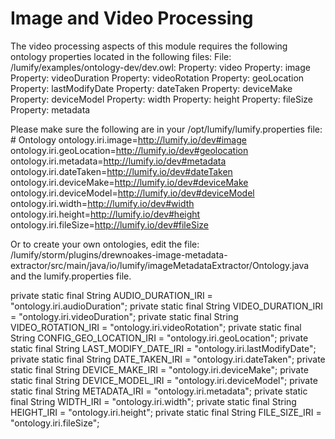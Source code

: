 
# Image and Video Processing

The video processing aspects of this module requires the following ontology properties located in the following files:
    File: /lumify/examples/ontology-dev/dev.owl:
        Property: video
        Property: image
        Property: videoDuration
        Property: videoRotation
        Property: geoLocation
        Property: lastModifyDate
        Property: dateTaken
        Property: deviceMake
        Property: deviceModel
        Property: width
        Property: height
        Property: fileSize
        Property: metadata

Please make sure the following are in your /opt/lumify/lumify.properties file:
     # Ontology
     ontology.iri.image=http://lumify.io/dev#image
     ontology.iri.geoLocation=http://lumify.io/dev#geolocation
     ontology.iri.metadata=http://lumify.io/dev#metadata
     ontology.iri.dateTaken=http://lumify.io/dev#dateTaken
     ontology.iri.deviceMake=http://lumify.io/dev#deviceMake
     ontology.iri.deviceModel=http://lumify.io/dev#deviceModel
     ontology.iri.width=http://lumify.io/dev#width
     ontology.iri.height=http://lumify.io/dev#height
     ontology.iri.fileSize=http://lumify.io/dev#fileSize

Or to create your own ontologies, edit the file:
 /lumify/storm/plugins/drewnoakes-image-metadata-extractor/src/main/java/io/lumify/imageMetadataExtractor/Ontology.java
 and the lumify.properties file.


 private static final String AUDIO_DURATION_IRI = "ontology.iri.audioDuration";
     private static final String VIDEO_DURATION_IRI = "ontology.iri.videoDuration";
     private static final String VIDEO_ROTATION_IRI = "ontology.iri.videoRotation";
     private static final String CONFIG_GEO_LOCATION_IRI = "ontology.iri.geoLocation";
     private static final String LAST_MODIFY_DATE_IRI = "ontology.iri.lastModifyDate";
     private static final String DATE_TAKEN_IRI = "ontology.iri.dateTaken";
     private static final String DEVICE_MAKE_IRI = "ontology.iri.deviceMake";
     private static final String DEVICE_MODEL_IRI = "ontology.iri.deviceModel";
     private static final String METADATA_IRI = "ontology.iri.metadata";
     private static final String WIDTH_IRI = "ontology.iri.width";
     private static final String HEIGHT_IRI = "ontology.iri.height";
     private static final String FILE_SIZE_IRI = "ontology.iri.fileSize";